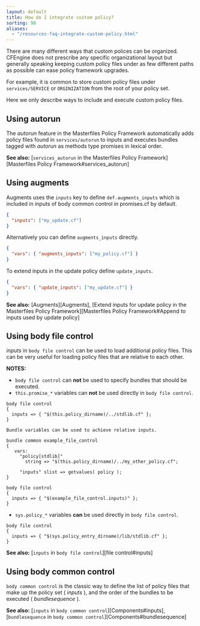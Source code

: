 ```yaml
---
layout: default
title: How do I integrate custom policy?
sorting: 90
aliases:
  - "/resources-faq-integrate-custom-policy.html"
---
```


There are many different ways that custom polices can be organized. CFEngine
does not prescribe any specific organizational layout but generally speaking
keeping custom policy files under as few different paths as possible can ease
policy framework upgrades.

For example, it is common to store custom policy files under `services/SERVICE`
or `ORGINIZATION` from the root of your policy set.

Here we only describe ways to include and execute custom policy files.

## Using autorun

The _autorun_ feature in the Masterfiles Policy Framework automatically adds
policy files found in `services/autorun` to inputs and executes bundles tagged
with _autorun_ as methods type promises in lexical order.

**See also:** [`services_autorun` in the Masterfiles Policy Framework][Masterfiles Policy Framework#services\_autorun]

## Using augments

Augments uses the `inputs` key to define `def.augments_inputs` which is included
in inputs of body common control in promises.cf by default.

```json
{
  "inputs": ["my_update.cf"]
}
```

Alternatively you can define `augments_inputs` directly.

```json
{
  "vars": { "augments_inputs": ["my_policy.cf"] }
}
```

To extend inputs in the update policy define `update_inputs`.

```json
{
  "vars": { "update_inputs": ["my_update.cf"] }
}
```

**See also:** [Augments][Augments], [Extend inputs for update policy in the Masterfiles Policy Framework][Masterfiles Policy Framework#Append to inputs used by update policy]

## Using body file control

_inputs_ in `body file control` can be used to load additional policy files.
This can be very useful for loading policy files that are relative to each
other.

**NOTES:**

- `body file control` can **not** be used to specify bundles that should be executed.
- `this.promise_*` variables can **not** be used directly in `body file control`.

```cf3
body file control
{
  inputs => { "$(this.policy_dirname)/../stdlib.cf" };
}
```

    Bundle variables can be used to achieve relative inputs.

```cf3
bundle common example_file_control
{
   vars:
     "policy[stdlib]"
       string => "$(this.policy_dirname)/../my_other_policy.cf";

     "inputs" slist => getvalues( policy );
}

body file control
{
  inputs => { "$(example_file_control.inputs)" };
}
```

- `sys.policy_*` variables **can** be used directly in `body file control`.

```cf3
body file control
{
  inputs => { "$(sys.policy_entry_dirname)/lib/stdlib.cf" };
}
```

**See also:** [`inputs` in `body file control`][file control#inputs]

## Using body common control

`body common control` is the classic way to define the list of policy files that
make up the policy set ( _inputs_ ), and the order of the bundles to be executed
( _bundlesequence_ ).

**See also:** [`inputs` in `body common control`][Components#inputs], [`bundlesequence` in `body common control`][Components#bundlesequence]
